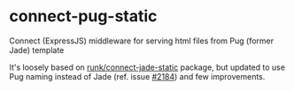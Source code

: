 # connect-pug-static
Connect (ExpressJS) middleware for serving html files from Pug (former Jade) template

It's loosely based on [runk/connect-jade-static](https://github.com/runk/connect-jade-static) package, but updated to use Pug naming instead of Jade (ref. issue [#2184](https://github.com/pugjs/pug/issues/2184)) and few improvements.
